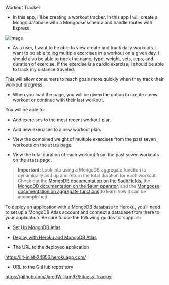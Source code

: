 Workout Tracker

- In this app, I'll be creating a workout tracker. In this app I will create a Mongo database with a Mongoose schema and handle routes with Express.

![image](https://user-images.githubusercontent.com/80869140/122142006-21670700-ce14-11eb-953e-7d28223ef963.png)




- As a user, I want to be able to view create and track daily workouts. I want to be able to log multiple exercises in a workout on a given day. I should also be able to track the name, type, weight, sets, reps, and duration of exercise. If the exercise is a cardio exercise, I should be able to track my distance traveled.

This will allow consumers to reach goals more quickly when they track their workout progress.

- When you load the page, you will be given the option to create a new workout or continue with their last workout.

You will be able to:

- Add exercises to the most recent workout plan.

- Add new exercises to a new workout plan.

- View the combined weight of multiple exercises from the past seven workouts on the `stats` page.

- View the total duration of each workout from the past seven workouts on the `stats` page.

> **Important:** Look into using a MongoDB aggregate function to dynamically add up and return the total duration for each workout. Check out the [MongoDB documentation on the $addFields](https://docs.mongodb.com/manual/reference/operator/aggregation/addFields/), the [MongoDB documentation on the $sum operator](https://docs.mongodb.com/manual/reference/operator/aggregation/sum/), and the [Mongoose documentation on aggregate functions](https://mongoosejs.com/docs/api.html#aggregate_Aggregate) to learn how it can be accomplished.

To deploy an application with a MongoDB database to Heroku, you'll need to set up a MongoDB Atlas account and connect a database from there to your application. Be sure to use the following guides for support:

- [Set Up MongoDB Atlas](../04-Important/MongoAtlas-Setup.md)

- [Deploy with Heroku and MongoDB Atlas](../04-Important/MongoAtlas-Deploy.md)






















- The URL to the deployed application

https://lit-inlet-24856.herokuapp.com/

* URL to the GitHub repository

https://github.com/JaredWilliam97/Fitness-Tracker
